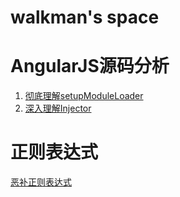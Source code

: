 # walkman's space

AngularJS源码分析
======================
1. [彻底理解setupModuleLoader](https://github.com/walkerqiao/walkman/blob/master/angular-setupmoduleloader.md)
2. [深入理解Injector](https://github.com/walkerqiao/walkman/blob/master/angular-injector.md)


正则表达式
======================
[恶补正则表达式](https://github.com/walkerqiao/walkman/blob/master/regexp.md)

